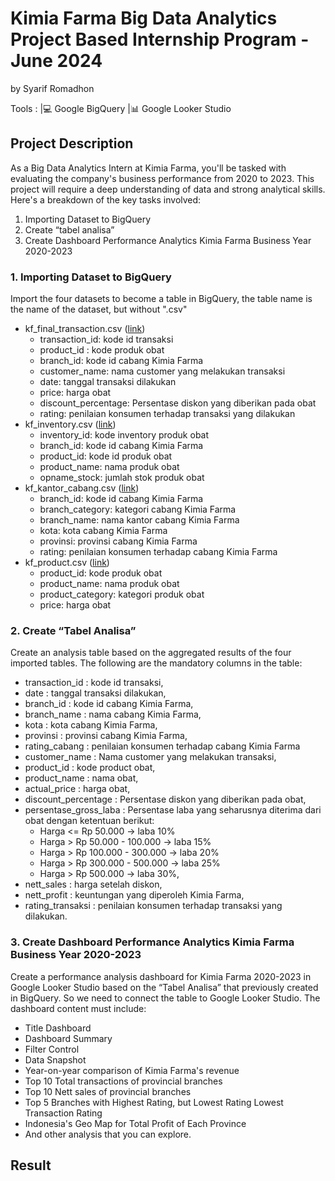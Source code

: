 # Kimia Farma Big Data Analytics Project Based Internship Program - June 2024
by Syarif Romadhon

Tools : |💻 Google BigQuery |📊 Google Looker Studio

## Project Description
As a Big Data Analytics Intern at Kimia Farma, you'll be tasked with evaluating the company's business performance from 2020 to 2023. This project will require a deep understanding of data and strong analytical skills. Here's a breakdown of the key tasks involved:
1. Importing Dataset to BigQuery
2. Create “tabel analisa”
3. Create Dashboard Performance Analytics Kimia Farma Business Year 2020-2023

### 1. Importing Dataset to BigQuery
Import the four datasets to become a table in BigQuery, the table name is the name of the dataset, but without ".csv"
- kf_final_transaction.csv ([link](https://drive.google.com/file/d/1iDOBdKZ4-kkLhpklQWWrsFvACtI7MCz3/view?usp=sharing))
  - transaction_id: kode id transaksi
  - product_id : kode produk obat
  - branch_id: kode id cabang Kimia Farma
  - customer_name: nama customer yang melakukan transaksi
  - date: tanggal transaksi dilakukan
  - price: harga obat
  - discount_percentage: Persentase diskon yang diberikan pada obat
  - rating: penilaian konsumen terhadap transaksi yang dilakukan
- kf_inventory.csv ([link](https://drive.google.com/file/d/1ihtG2t0V1AO0IAGkGwQaqtba6AxDEKDI/view?usp=sharing))
  - inventory_id: kode inventory produk obat
  - branch_id: kode id cabang Kimia Farma
  - product_id: kode id produk obat
  - product_name: nama produk obat
  - opname_stock: jumlah stok produk obat
- kf_kantor_cabang.csv ([link](https://drive.google.com/file/d/1vzaasqIeXqqe_jI99dNLaa8nxnoe9OWW/view?usp=sharing))
  - branch_id: kode id cabang Kimia Farma
  - branch_category: kategori cabang Kimia Farma
  - branch_name: nama kantor cabang Kimia Farma
  - kota: kota cabang Kimia Farma
  - provinsi: provinsi cabang Kimia Farma
  - rating: penilaian konsumen terhadap cabang Kimia Farma
- kf_product.csv ([link](https://drive.google.com/file/d/1739wO7BwtVStHCA4Dcj9xGhlc_blBNbT/view?usp=sharing))
  - product_id: kode produk obat
  - product_name: nama produk obat
  - product_category: kategori produk obat
  - price: harga obat

### 2. Create “Tabel Analisa”
Create an analysis table based on the aggregated results of the four imported tables. The following are the mandatory columns in the table:
- transaction_id : kode id transaksi,
- date : tanggal transaksi dilakukan,
- branch_id : kode id cabang Kimia Farma,
- branch_name : nama cabang Kimia Farma,
- kota : kota cabang Kimia Farma,
- provinsi : provinsi cabang Kimia Farma,
- rating_cabang : penilaian konsumen terhadap cabang Kimia Farma
- customer_name : Nama customer yang melakukan transaksi,
- product_id : kode product obat,
- product_name : nama obat,
- actual_price : harga obat,
- discount_percentage : Persentase diskon yang diberikan pada obat,
- persentase_gross_laba : Persentase laba yang seharusnya diterima dari obat dengan ketentuan berikut:
  - Harga <= Rp 50.000 -> laba 10%
  - Harga > Rp 50.000 - 100.000 -> laba 15%
  - Harga > Rp 100.000 - 300.000 -> laba 20%
  - Harga > Rp 300.000 - 500.000 -> laba 25%
  - Harga > Rp 500.000 -> laba 30%,
- nett_sales : harga setelah diskon,
- nett_profit : keuntungan yang diperoleh Kimia Farma,
- rating_transaksi : penilaian konsumen terhadap transaksi yang dilakukan.

### 3. Create Dashboard Performance Analytics Kimia Farma Business Year 2020-2023
Create a performance analysis dashboard for Kimia Farma 2020-2023 in Google Looker Studio based on the “Tabel Analisa” that previously created in BigQuery. So we need to connect the table to Google Looker Studio. The dashboard content must include:
- Title Dashboard
- Dashboard Summary
- Filter Control
- Data Snapshot
- Year-on-year comparison of Kimia Farma's revenue
- Top 10 Total transactions of provincial branches
- Top 10 Nett sales of provincial branches
- Top 5 Branches with Highest Rating, but Lowest Rating Lowest Transaction Rating
- Indonesia's Geo Map for Total Profit of Each Province
- And other analysis that you can explore.


## Result


